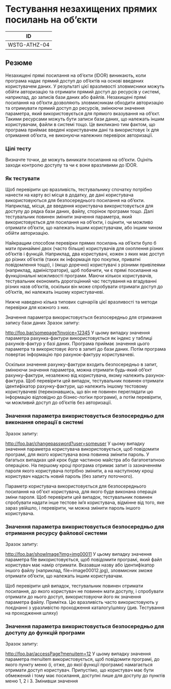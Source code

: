 # Тестування незахищених прямих посилань на об’єкти
|ID|
|----|
|WSTG-ATHZ-04|

## Резюме
Незахищені прямі посилання на об’єкти (IDOR) виникають, коли програма надає прямий доступ до об’єктів на основі введених користувачем даних. У результаті цієї вразливості зловмисники можуть обійти авторизацію та отримати прямий доступ до ресурсів у системі, наприклад, до записів бази даних або файлів. Незахищені прямі посилання на об’єкти дозволяють зловмисникам обходити авторизацію та отримувати прямий доступ до ресурсів, змінюючи значення параметра, який використовується для прямого вказування на об’єкт. Такими ресурсами можуть бути записи бази даних, що належать іншим користувачам, файли в системі тощо. Це викликано тим фактом, що програма приймає введені користувачем дані та використовує їх для отримання об’єкта, не виконуючи належних перевірок авторизації.

### Цілі тесту
Визначте точки, де можуть виникати посилання на об’єкти.
Оцініть заходи контролю доступу та чи є вони вразливими до IDOR.

### Як тестувати
Щоб перевірити цю вразливість, тестувальнику спочатку потрібно нанести на карту всі місця в додатку, де дані користувача використовуються для безпосереднього посилання на об’єкти. Наприклад, місця, де введення користувача використовується для доступу до рядка бази даних, файлу, сторінок програми тощо. Далі тестувальник повинен змінити значення параметра, який використовується для посилання на об’єкти, і оцінити, чи можливо отримати об’єкти, що належать іншим користувачам, або іншим чином обійти авторизацію.

Найкращим способом перевірки прямих посилань на об’єкти було б мати принаймні двох (часто більше) користувачів для охоплення різних об’єктів і функцій. Наприклад, два користувачі, кожен з яких має доступ до різних об’єктів (таких як інформація про покупки, приватні повідомлення тощо), і (якщо доречно) користувачі з різними привілеями (наприклад, адміністратори), щоб побачити, чи є прямі посилання на функціональні можливості програми. Маючи кількох користувачів, тестувальник економить дорогоцінний час тестування на вгадуванні різних назв об’єктів, оскільки він може спробувати отримати доступ до об’єктів, які належать іншому користувачеві.

Нижче наведено кілька типових сценаріїв цієї вразливості та методи перевірки для кожного з них.

Значення параметра використовується безпосередньо для отримання запису бази даних
Зразок запиту:

http://foo.bar/somepage?invoice=12345
У цьому випадку значення параметра рахунка-фактури використовується як індекс у таблиці рахунків-фактур у базі даних. Програма приймає значення цього параметра та використовує його в запиті до бази даних. Потім програма повертає інформацію про рахунок-фактуру користувачеві.

Оскільки значення рахунку-фактури входить безпосередньо в запит, змінюючи значення параметра, можна отримати будь-який об’єкт рахунку-фактури, незалежно від користувача, якому належить рахунок-фактура. Щоб перевірити цей випадок, тестувальник повинен отримати ідентифікатор рахунку-фактури, що належить іншому тестовому користувачеві (переконавшись, що він не повинен переглядати цю інформацію відповідно до бізнес-логіки програми), а потім перевірити, чи можливий доступ до об’єктів без авторизації.

### Значення параметра використовується безпосередньо для виконання операції в системі
Зразок запиту:

http://foo.bar/changepassword?user=someuser
У цьому випадку значення параметра користувача використовується, щоб повідомити програмі, для якого користувача вона повинна змінити пароль. У багатьох випадках цей крок буде частиною майстра або багатоетапною операцією. На першому кроці програма отримає запит із зазначенням пароля якого користувача потрібно змінити, а на наступному кроці користувач надасть новий пароль (без запиту поточного).

Параметр користувача використовується для безпосереднього посилання на об'єкт користувача, для якого буде виконана операція зміни пароля. Щоб перевірити цей випадок, тестувальник повинен спробувати надати інше тестове ім’я користувача, відмінне від того, яке зараз увійшло, і перевірити, чи можна змінити пароль іншого користувача.

### Значення параметра використовується безпосередньо для отримання ресурсу файлової системи
Зразок запиту:

http://foo.bar/showImage?img=img00011
У цьому випадку значення параметра file використовується, щоб повідомити програмі, який файл користувач має намір отримати. Вказавши назву або ідентифікатор іншого файлу (наприклад, file=image00012.jpg), зловмисник зможе отримати об’єкти, що належать іншим користувачам.

Щоб перевірити цей випадок, тестувальник повинен отримати посилання, до якого користувач не повинен мати доступу, і спробувати отримати до нього доступ, використовуючи його як значення параметра файлу. Примітка. Цю вразливість часто використовують у поєднанні з уразливістю проходження каталогу/шляху (див. Тестування на проходження шляху)

### Значення параметра використовується безпосередньо для доступу до функцій програми
Зразок запиту:

http://foo.bar/accessPage?menuitem=12
У цьому випадку значення параметра menuitem використовується, щоб повідомити програмі, до якого пункту меню (і, отже, до якої функції програми) намагається отримати доступ користувач. Припустімо, що користувач має бути обмежений і тому має посилання, доступні лише для доступу до пунктів меню 1, 2 і 3. Змінивши значення

